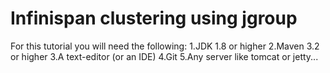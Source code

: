 # Infinispan clustering using jgroup

For this tutorial you will need the following:
1.JDK 1.8 or higher
2.Maven 3.2 or higher
3.A text-editor (or an IDE)
4.Git
5.Any server like tomcat or jetty...
